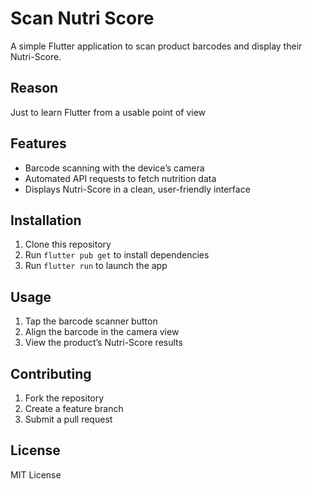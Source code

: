 # Scan Nutri Score

A simple Flutter application to scan product barcodes and display their Nutri-Score. 

## Reason
Just to learn Flutter from a usable point of view

## Features
- Barcode scanning with the device’s camera  
- Automated API requests to fetch nutrition data  
- Displays Nutri-Score in a clean, user-friendly interface  

## Installation
1. Clone this repository  
2. Run `flutter pub get` to install dependencies  
3. Run `flutter run` to launch the app  

## Usage
1. Tap the barcode scanner button  
2. Align the barcode in the camera view  
3. View the product’s Nutri-Score results  

## Contributing
1. Fork the repository  
2. Create a feature branch  
3. Submit a pull request  

## License
MIT License
